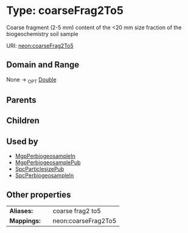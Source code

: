 
# Type: coarseFrag2To5


Coarse fragment (2-5 mm) content of the <20 mm size fraction of the biogeochemistry soil sample

URI: [neon:coarseFrag2To5](https://data.neonscience.org/coarseFrag2To5)


## Domain and Range

None ->  <sub>OPT</sub> [Double](types/Double.md)

## Parents


## Children


## Used by

 * [MgpPerbiogeosampleIn](MgpPerbiogeosampleIn.md)
 * [MgpPerbiogeosamplePub](MgpPerbiogeosamplePub.md)
 * [SpcParticlesizePub](SpcParticlesizePub.md)
 * [SpcPerbiogeosampleIn](SpcPerbiogeosampleIn.md)

## Other properties

|  |  |  |
| --- | --- | --- |
| **Aliases:** | | coarse frag2 to5 |
| **Mappings:** | | neon:coarseFrag2To5 |

